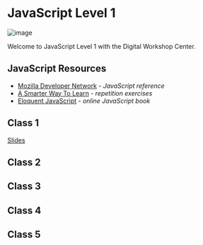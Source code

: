 # JavaScript Level 1

![image](https://cloud.githubusercontent.com/assets/382348/18458913/bdfa5226-7922-11e6-9ec4-77f8ce021384.png)

Welcome to JavaScript Level 1 with the Digital Workshop Center. 

## JavaScript Resources
- [Mozilla Developer Network](https://developer.mozilla.org/en-US/docs/Web/JavaScript/Reference) - _JavaScript reference_
- [A Smarter Way To Learn](http://www.asmarterwaytolearn.com/js/index-of-exercises.html) - _repetition exercises_
- [Eloquent JavaScript](http://eloquentjavascript.net/) - _online JavaScript book_

## Class 1

   [Slides](https://digitalworkshopcenter.github.io/javascript-level-1/class1/slides.html)

## Class 2

## Class 3

## Class 4

## Class 5


